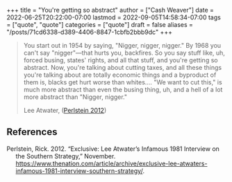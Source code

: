 +++
title = "You're getting so abstract"
author = ["Cash Weaver"]
date = 2022-06-25T20:22:00-07:00
lastmod = 2022-09-05T14:58:34-07:00
tags = ["quote", "quote"]
categories = ["quote"]
draft = false
aliases = "/posts/71cd6338-d389-4406-8847-1cbfb2bbb9dc"
+++

> You start out in 1954 by saying, "Nigger, nigger, nigger." By 1968 you can't say "nigger"—that hurts you, backfires. So you say stuff like, uh, forced busing, states' rights, and all that stuff, and you're getting so abstract. Now, you're talking about cutting taxes, and all these things you're talking about are totally economic things and a byproduct of them is, blacks get hurt worse than whites.… "We want to cut this," is much more abstract than even the busing thing, uh, and a hell of a lot more abstract than "Nigger, nigger."
>
> Lee Atwater, (<a href="#citeproc_bib_item_1">Perlstein 2012</a>)

## References

<style>.csl-entry{text-indent: -1.5em; margin-left: 1.5em;}</style><div class="csl-bib-body">
  <div class="csl-entry"><a id="citeproc_bib_item_1"></a>Perlstein, Rick. 2012. “Exclusive: Lee Atwater’s Infamous 1981 Interview on the Southern Strategy,” November. <a href="https://www.thenation.com/article/archive/exclusive-lee-atwaters-infamous-1981-interview-southern-strategy/">https://www.thenation.com/article/archive/exclusive-lee-atwaters-infamous-1981-interview-southern-strategy/</a>.</div>
</div>
